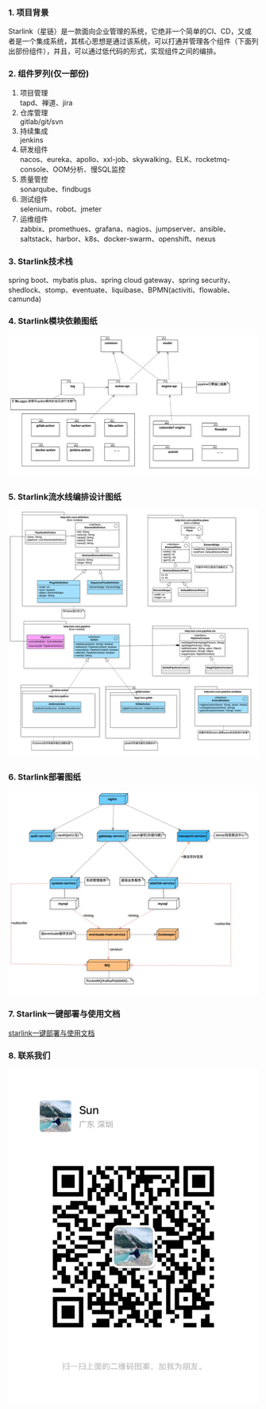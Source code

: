 ### 1. 项目背景
Starlink（星链）是一款面向企业管理的系统，它绝非一个简单的CI、CD，又或者是一个集成系统，其核心思想是通过该系统，可以打通并管理各个组件（下面列出部份组件），并且，可以通过低代码的形式，实现组件之间的编排。<br/>

### 2. 组件罗列(仅一部份)
1) 项目管理<br/> 
   tapd、禅道、jira 
2) 仓库管理<br/>
   gitlab/git/svn
3) 持续集成<br/>
   jenkins
4) 研发组件<br/>
   nacos、eureka、apollo、xxl-job、skywalking、ELK、rocketmq-console、OOM分析、慢SQL监控
5) 质量管控<br/>
   sonarqube、findbugs
6) 测试组件<br/>
    selenium、robot、jmeter
7) 运维组件<br/>
   zabbix、promethues、grafana、nagios、jumpserver、ansible、saltstack、harbor、k8s、docker-swarm、openshift、nexus

### 3. Starlink技术栈

spring boot、mybatis plus、spring cloud gateway、spring security、shedlock、stomp、eventuate、liquibase、BPMN(activiti、flowable、camunda)

### 4. Starlink模块依赖图纸
![Starlink模块依赖图](docs/desgin/module-dependency.jpg)

### 5. Starlink流水线编排设计图纸
![Starlink框架设计图纸](docs/desgin/Pipeline-ClassDiagram.jpg)

### 6. Starlink部署图纸
![Starlink部署架构图](docs/desgin/starlink-deploy-architecture.jpg)

### 7. Starlink一键部署与使用文档 
[starlink一键部署与使用文档](https://github.com/help-lixin/starlink-docker)

### 8. 联系我们
![联系我们](docs/desgin/wechat.jpg)
